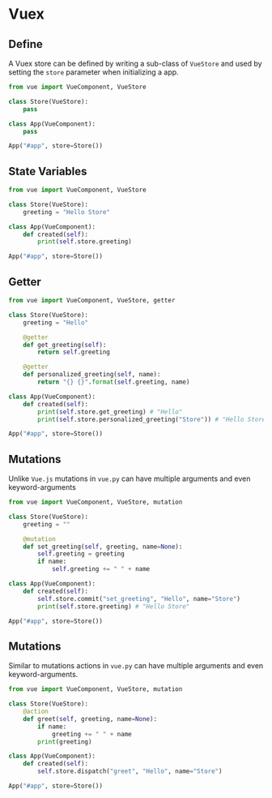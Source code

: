 # Vuex
## Define
A Vuex store can be defined by writing a sub-class of `VueStore`
and used by setting the `store` parameter when initializing a app.
```python
from vue import VueComponent, VueStore

class Store(VueStore):
    pass

class App(VueComponent):
    pass

App("#app", store=Store())
```

## State Variables
```python
from vue import VueComponent, VueStore

class Store(VueStore):
    greeting = "Hello Store"

class App(VueComponent):
    def created(self):
        print(self.store.greeting)

App("#app", store=Store())
```


## Getter
```python
from vue import VueComponent, VueStore, getter

class Store(VueStore):
    greeting = "Hello"

    @getter
    def get_greeting(self):
        return self.greeting

    @getter
    def personalized_greeting(self, name):
        return "{} {}".format(self.greeting, name)

class App(VueComponent):
    def created(self):
        print(self.store.get_greeting) # "Hello"
        print(self.store.personalized_greeting("Store")) # "Hello Store"

App("#app", store=Store())
```

## Mutations
Unlike `Vue.js` mutations in `vue.py` can have multiple arguments and
even keyword-arguments
```python
from vue import VueComponent, VueStore, mutation

class Store(VueStore):
    greeting = ""

    @mutation
    def set_greeting(self, greeting, name=None):
        self.greeting = greeting
        if name:
            self.greeting += " " + name

class App(VueComponent):
    def created(self):
        self.store.commit("set_greeting", "Hello", name="Store")
        print(self.store.greeting) # "Hello Store"

App("#app", store=Store())
```

## Mutations
Similar to mutations actions in `vue.py` can have multiple arguments and
even keyword-arguments.
```python
from vue import VueComponent, VueStore, mutation

class Store(VueStore):
    @action
    def greet(self, greeting, name=None):
        if name:
            greeting += " " + name
        print(greeting)

class App(VueComponent):
    def created(self):
        self.store.dispatch("greet", "Hello", name="Store")

App("#app", store=Store())
```
